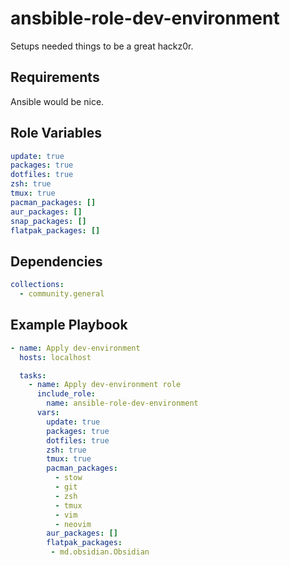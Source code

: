 ansbible-role-dev-environment
=========

Setups needed things to be a great hackz0r.

Requirements
------------

Ansible would be nice.

Role Variables
--------------

```yaml
update: true
packages: true
dotfiles: true
zsh: true
tmux: true
pacman_packages: []
aur_packages: []
snap_packages: []
flatpak_packages: []
```

Dependencies
------------

```yaml
collections:
  - community.general
```

Example Playbook
----------------

```yaml
- name: Apply dev-environment
  hosts: localhost

  tasks:
    - name: Apply dev-environment role
      include_role:
        name: ansible-role-dev-environment
      vars:
        update: true
        packages: true
        dotfiles: true
        zsh: true
        tmux: true
        pacman_packages:
          - stow
          - git
          - zsh
          - tmux
          - vim
          - neovim
        aur_packages: []
        flatpak_packages:
         - md.obsidian.Obsidian
```
